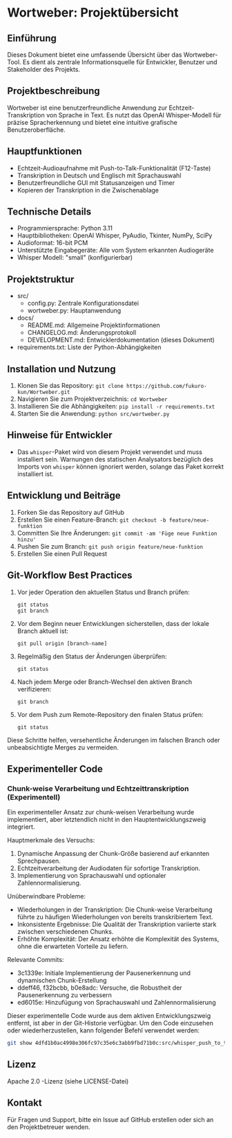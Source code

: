 # Wortweber: Projektübersicht

## Einführung
Dieses Dokument bietet eine umfassende Übersicht über das Wortweber-Tool. Es dient als zentrale Informationsquelle für Entwickler, Benutzer und Stakeholder des Projekts.

## Projektbeschreibung
Wortweber ist eine benutzerfreundliche Anwendung zur Echtzeit-Transkription von Sprache in Text. Es nutzt das OpenAI Whisper-Modell für präzise Spracherkennung und bietet eine intuitive grafische Benutzeroberfläche.

## Hauptfunktionen
- Echtzeit-Audioaufnahme mit Push-to-Talk-Funktionalität (F12-Taste)
- Transkription in Deutsch und Englisch mit Sprachauswahl
- Benutzerfreundliche GUI mit Statusanzeigen und Timer
- Kopieren der Transkription in die Zwischenablage

## Technische Details
- Programmiersprache: Python 3.11
- Hauptbibliotheken: OpenAI Whisper, PyAudio, Tkinter, NumPy, SciPy
- Audioformat: 16-bit PCM
- Unterstützte Eingabegeräte: Alle vom System erkannten Audiogeräte
- Whisper Modell: "small" (konfigurierbar)

## Projektstruktur
- src/
  - config.py: Zentrale Konfigurationsdatei
  - wortweber.py: Hauptanwendung
- docs/
  - README.md: Allgemeine Projektinformationen
  - CHANGELOG.md: Änderungsprotokoll
  - DEVELOPMENT.md: Entwicklerdokumentation (dieses Dokument)
- requirements.txt: Liste der Python-Abhängigkeiten

## Installation und Nutzung
1. Klonen Sie das Repository: `git clone https://github.com/fukuro-kun/Wortweber.git`
2. Navigieren Sie zum Projektverzeichnis: `cd Wortweber`
3. Installieren Sie die Abhängigkeiten: `pip install -r requirements.txt`
4. Starten Sie die Anwendung: `python src/wortweber.py`

## Hinweise für Entwickler

- Das `whisper`-Paket wird von diesem Projekt verwendet und muss installiert sein. Warnungen des statischen Analysators bezüglich des Imports von `whisper` können ignoriert werden, solange das Paket korrekt installiert ist.

## Entwicklung und Beiträge
1. Forken Sie das Repository auf GitHub
2. Erstellen Sie einen Feature-Branch: `git checkout -b feature/neue-funktion`
3. Committen Sie Ihre Änderungen: `git commit -am 'Füge neue Funktion hinzu'`
4. Pushen Sie zum Branch: `git push origin feature/neue-funktion`
5. Erstellen Sie einen Pull Request

## Git-Workflow Best Practices

1. Vor jeder Operation den aktuellen Status und Branch prüfen:
   ```
   git status
   git branch
   ```

2. Vor dem Beginn neuer Entwicklungen sicherstellen, dass der lokale Branch aktuell ist:
   ```
   git pull origin [branch-name]
   ```

3. Regelmäßig den Status der Änderungen überprüfen:
   ```
   git status
   ```

4. Nach jedem Merge oder Branch-Wechsel den aktiven Branch verifizieren:
   ```
   git branch
   ```

5. Vor dem Push zum Remote-Repository den finalen Status prüfen:
   ```
   git status
   ```

Diese Schritte helfen, versehentliche Änderungen im falschen Branch oder unbeabsichtigte Merges zu vermeiden.

## Experimenteller Code

### Chunk-weise Verarbeitung und Echtzeittranskription (Experimentell)

Ein experimenteller Ansatz zur chunk-weisen Verarbeitung wurde implementiert, aber letztendlich nicht in den Hauptentwicklungszweig integriert.

Hauptmerkmale des Versuchs:
1. Dynamische Anpassung der Chunk-Größe basierend auf erkannten Sprechpausen.
2. Echtzeitverarbeitung der Audiodaten für sofortige Transkription.
3. Implementierung von Sprachauswahl und optionaler Zahlennormalisierung.

Unüberwindbare Probleme:
- Wiederholungen in der Transkription: Die Chunk-weise Verarbeitung führte zu häufigen Wiederholungen von bereits transkribiertem Text.
- Inkonsistente Ergebnisse: Die Qualität der Transkription variierte stark zwischen verschiedenen Chunks.
- Erhöhte Komplexität: Der Ansatz erhöhte die Komplexität des Systems, ohne die erwarteten Vorteile zu liefern.

Relevante Commits:
- 3c1339e: Initiale Implementierung der Pausenerkennung und dynamischen Chunk-Erstellung
- ddeff46, f32bcbb, b0e8adc: Versuche, die Robustheit der Pausenerkennung zu verbessern
- ed6015e: Hinzufügung von Sprachauswahl und Zahlennormalisierung

Dieser experimentelle Code wurde aus dem aktiven Entwicklungszweig entfernt, ist aber in der Git-Historie verfügbar. Um den Code einzusehen oder wiederherzustellen, kann folgender Befehl verwendet werden:

```bash
git show 4dfd1b0ac4998e306fc97c35e6c3abb9fbd71b0c:src/whisper_push_to_talk_dev.py
```

## Lizenz
Apache 2.0 -Lizenz (siehe LICENSE-Datei)

## Kontakt
Für Fragen und Support, bitte ein Issue auf GitHub erstellen oder sich an den Projektbetreuer wenden.
